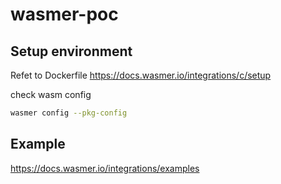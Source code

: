 # wasmer-poc
## Setup environment
Refet to Dockerfile
https://docs.wasmer.io/integrations/c/setup

check wasm config
```bash
wasmer config --pkg-config
```

## Example
https://docs.wasmer.io/integrations/examples
